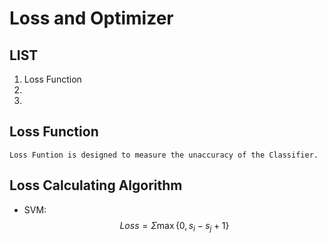 # Loss and Optimizer

## LIST

1. Loss Function
2. 
3. 


## Loss Function

    Loss Funtion is designed to measure the unaccuracy of the Classifier.

## Loss Calculating Algorithm

- SVM: 
  $$Loss = \Sigma \max\{0, s_i - s_j + 1\}$$

